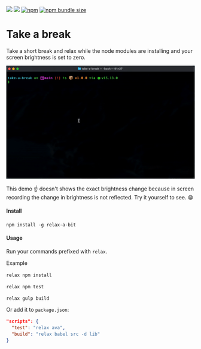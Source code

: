 <a href="https://www.npmjs.com/package/"><img src="https://nodei.co/npm/relax-a-bit.png?downloads=true&downloadRank=true&stars=true"></a>
<a href="https://www.npmjs.org/package/relax-a-bit"><img src="https://img.shields.io/npm/v/relax-a-bit?style=flat-square&logo=npm&label=npm"></a>
<a href="https://www.npmjs.org/package/relax-a-bit"><img alt="npm" src="https://img.shields.io/npm/dt/relax-a-bit?label=npm%20downloads&style=flat-square"></a>
<a href="https://www.npmjs.org/package/relax-a-bit"><img alt="npm bundle size" src="https://img.shields.io/bundlephobia/min/relax-a-bit?color=brightgreen&label=package%20size&style=flat-square"></a>
# Take a break 

Take a short break and relax while the node modules are installing and your screen brightness is set to zero.

![demo](/demo.gif)

This demo ☝️ doesn't shows the exact brightness change because in screen recording the change in brightness is not reflected. Try it yourself to see. 😁

#### Install

`npm install -g relax-a-bit`

#### Usage

Run your commands prefixed with `relax`.

Example

`relax npm install`

`relax npm test`

`relax gulp build`


Or add it to `package.json`:

```json
"scripts": {
  "test": "relax ava",
  "build": "relax babel src -d lib"
}
```